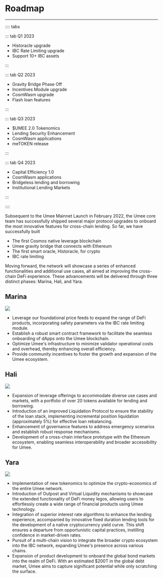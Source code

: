 # Roadmap

---

:::: tabs

::: tab Q1 2023

- Historacle upgrade
- IBC Rate Limiting upgrade
- Support 10+ IBC assets

:::

::: tab Q2 2023

- Gravity Bridge Phase Off
- Incentives Module upgrade
- CosmWasm upgrade
- Flash loan features

:::

::: tab Q3 2023

- $UMEE 2.0 Tokenomics
- Lending Security Enhancement
- CosmWasm applications
- meTOKEN release

:::

::: tab Q4 2023

- Capital Efficiency 1.0
- CosmWasm applications
- Bridgeless lending and borrowing
- Institutional Lending Markets

:::

::::

Subsequent to the Umee Mainnet Launch in February 2022, the Umee core team has successfully shipped several major protocol upgrades to onboard the most innovative features for cross-chain lending. So far, we have successfully built

- The first Cosmos native leverage blockchain
- Umee gravity bridge that connects with Ethereum
- The first smart oracle, Historacle, for crypto
- IBC rate limiting

Moving forward, the network will showcase a series of enhanced functionalities and additional use cases, all aimed at improving the cross-chain DeFi experience. These advancements will be delivered through three distinct phases: Marina, Hali, and Yara.

## Marina

![](/img/marina.png)

- Leverage our foundational price feeds to expand the range of DeFi products, incorporating safety parameters via the IBC rate limiting module.
- Establish a robust smart contract framework to facilitate the seamless onboarding of dApps onto the Umee blockchain.
- Optimize Umee's infrastructure to minimize validator operational costs and overhead, thereby enhancing overall efficiency.
- Provide community incentives to foster the growth and expansion of the Umee ecosystem.

## Hali

![](/img/hali.png)

- Expansion of leverage offerings to accommodate diverse use cases and markets, with a portfolio of over 20 tokens available for lending and borrowing.
- Introduction of an improved Liquidation Protocol to ensure the stability of the loan stack, implementing incremental position liquidation (approximately 5%) for effective loan rebalancing.
- Enhancement of governance features to address emergency scenarios and establish robust response mechanisms.
- Development of a cross-chain interface prototype with the Ethereum ecosystem, enabling seamless interoperability and broader accessibility for Umee.

## Yara

![](/img/yara.png)

- Implementation of new tokenomics to optimize the crypto-economics of the entire Umee network.
- Introduction of Outpost and Virtual Liquidity mechanisms to showcase the extended functionality of DeFi money legos, allowing users to effortlessly create a wide range of financial products using Umee technology.
- Integration of superior interest rate algorithms to enhance the lending experience, accompanied by innovative fixed duration lending tools for the development of a native cryptocurrency yield curve. This shift ensures a departure from opportunistic capital practices, instilling confidence in market-driven rates.
- Pursuit of a multi-chain vision to integrate the broader crypto ecosystem into the IBC network, expanding Umee's presence across various chains.
- Expansion of product development to onboard the global bond markets into the realm of DeFi. With an estimated $200T in the global debt market, Umee aims to capture significant potential while only scratching the surface.

